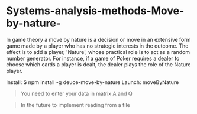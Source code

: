 # Systems-analysis-methods-Move-by-nature-

In game theory a move by nature is a decision or move in an extensive form game made by a player who has no strategic interests in the outcome. The effect is to add a player, 'Nature', whose practical role is to act as a random number generator. For instance, if a game of Poker requires a dealer to choose which cards a player is dealt, the dealer plays the role of the Nature player.


Install: $ npm install -g deuce-move-by-nature
Launch: moveByNature

>You need to enter your data in matrix A and Q

>In the future to implement reading from a file